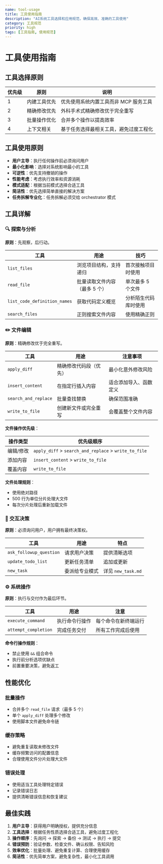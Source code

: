 ```yaml
---
name: tool-usage
title: 工具使用指南
description: "AI系统工具选择和应用规范，确保高效、准确的工具使用"
category: 工具规范
priority: high
tags: [工具指南, 使用规范]
---
```


# 工具使用指南

## 工具选择原则

| 优先级 | 原则         | 说明                                   |
| ------ | ------------ | -------------------------------------- |
| 1      | 内建工具优先 | 优先使用系统内置工具而非 MCP 服务工具  |
| 2      | 精确修改优先 | 外科手术式精确修改优于完全重写         |
| 3      | 批量操作优化 | 合并多个操作以提高效率                 |
| 4      | 上下文相关   | 基于任务选择最相关工具，避免过度工程化 |

## 工具使用原则

- **用户主导**：执行任何操作前必须询问用户
- **最小化影响**：选择对系统影响最小的工具
- **可逆性**：优先支持撤销的操作
- **性能考虑**：考虑执行效率和资源消耗
- **模式适配**：根据当前模式选择合适工具
- **简洁性**：优先选择简单直接的解决方案
- **任务拆解专业化**：任务拆解必须交给 orchestrator 模式

## 工具详解

### 🔍 探索与分析

**原则**：先观察，后行动。

| 工具                         | 用途                          | 技巧                 |
| ---------------------------- | ----------------------------- | -------------------- |
| `list_files`                 | 浏览项目结构，支持递归        | 首次接触项目时使用   |
| `read_file`                  | 批量读取文件内容（最多 5 个） | 单次最多 5 个文件    |
| `list_code_definition_names` | 获取代码定义概览              | 分析陌生代码库时使用 |
| `search_files`               | 正则搜索文件内容              | 使用精确正则         |

### ✏️ 文件编辑

**原则**：精确修改优于完全重写。

| 工具                 | 用途                   | 注意事项               |
| -------------------- | ---------------------- | ---------------------- |
| `apply_diff`         | 精确修改代码段（优先） | 最小化意外修改风险     |
| `insert_content`     | 在指定行插入内容       | 适合添加导入、函数定义 |
| `search_and_replace` | 批量查找替换           | 确保范围准确           |
| `write_to_file`      | 创建新文件或完全重写   | 会覆盖整个文件内容     |

**文件操作优先级**：

| 操作类型  | 优先级顺序                                            |
| --------- | ----------------------------------------------------- |
| 编辑/修改 | `apply_diff` > `search_and_replace` > `write_to_file` |
| 添加内容  | `insert_content` > `write_to_file`                    |
| 覆盖内容  | `write_to_file`                                       |

**文件处理规则**：

- 使用绝对路径
- 500 行为单位分片处理大文件
- 每次分片处理后重新加载文件

### 💬 交互决策

**原则**：必须询问用户，用户拥有最终决策权。

| 工具                    | 用途           | 特点               |
| ----------------------- | -------------- | ------------------ |
| `ask_followup_question` | 请求用户决策   | 提供清晰选项       |
| `update_todo_list`      | 更新任务清单   | 追加或更新         |
| `new_task`              | 委派给专业模式 | 详见 `new_task.md` |

### ⚙️ 系统操作

**原则**：执行与交付作为最后环节。

| 工具                 | 用途           | 注意                 |
| -------------------- | -------------- | -------------------- |
| `execute_command`    | 执行命令行操作 | 每个命令在新终端运行 |
| `attempt_completion` | 完成任务交付   | 所有工作完成后使用   |

**命令行操作规则**：

- 禁止使用 `&&` 组合命令
- 执行前分析选项优缺点
- 前置重要决策，避免返工

## 性能优化

### 批量操作

- 合并多个 `read_file` 请求（最多 5 个）
- 单个 `apply_diff` 处理多个修改
- 使用脚本文件避免命令链

### 缓存策略

- 避免重复读取未修改文件
- 缓存频繁访问的配置信息
- 合理使用文件分片处理大文件

### 错误处理

- 使用适当工具处理特定错误
- 记录错误日志
- 提供清晰错误信息和恢复建议

## 最佳实践

1. **用户主导**：获得用户明确授权，提供充分信息
2. **工具选择**：根据任务性质选择合适工具，避免过度工程化
3. **操作顺序**：先询问 → 探索 → 备份 → 测试 → 执行 → 提交
4. **错误预防**：验证参数、检查文件、确认权限、告知风险
5. **效率优化**：批量处理、避免重复计算、合理使用缓存
6. **简洁性**：优先简单方案，避免复杂性，最小化工具调用
